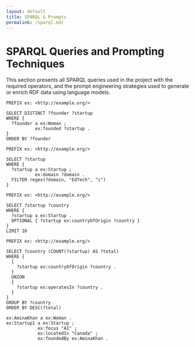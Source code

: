 ```yaml
---
layout: default
title: SPARQL & Prompts
permalink: /sparql.md/
---
```


# SPARQL Queries and Prompting Techniques

This section presents all SPARQL queries used in the project with the required operators, and the prompt engineering strategies used to generate or enrich RDF data using language models.

```sparql
PREFIX ex: <http://example.org/>

SELECT DISTINCT ?founder ?startup
WHERE {
  ?founder a ex:Woman ;
           ex:founded ?startup .
}
ORDER BY ?founder

PREFIX ex: <http://example.org/>

SELECT ?startup
WHERE {
  ?startup a ex:Startup ;
           ex:domain ?domain .
  FILTER regex(?domain, "EdTech", "i")
}

PREFIX ex: <http://example.org/>

SELECT ?startup ?country
WHERE {
  ?startup a ex:Startup .
  OPTIONAL { ?startup ex:countryOfOrigin ?country }
}
LIMIT 10

PREFIX ex: <http://example.org/>

SELECT ?country (COUNT(?startup) AS ?total)
WHERE {
  {
    ?startup ex:countryOfOrigin ?country .
  }
  UNION
  {
    ?startup ex:operatesIn ?country .
  }
}
GROUP BY ?country
ORDER BY DESC(?total)

ex:AminaKhan a ex:Woman .
ex:Startup1 a ex:Startup ;
            ex:focus "AI" ;
            ex:locatedIn "Canada" ;
            ex:foundedBy ex:AminaKhan .


